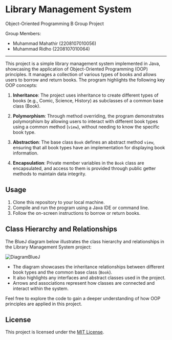 # Library Management System

Object-Oriented Programming B Group Project

Group Members:
- Muhammad Mahathir (2208107010056)
- Muhammad Ridho (2208107010064)

---

This project is a simple library management system implemented in Java, showcasing the application of Object-Oriented Programming (OOP) principles. It manages a collection of various types of books and allows users to borrow and return books. The program highlights the following key OOP concepts:

1. **Inheritance**: The project uses inheritance to create different types of books (e.g., Comic, Science, History) as subclasses of a common base class (Book).

2. **Polymorphism**: Through method overriding, the program demonstrates polymorphism by allowing users to interact with different book types using a common method (`view`), without needing to know the specific book type.

3. **Abstraction**: The base class `Book` defines an abstract method `view`, ensuring that all book types have an implementation for displaying book information.

4. **Encapsulation**: Private member variables in the `Book` class are encapsulated, and access to them is provided through public getter methods to maintain data integrity.

## Usage

1. Clone this repository to your local machine.
2. Compile and run the program using a Java IDE or command line.
3. Follow the on-screen instructions to borrow or return books.

## Class Hierarchy and Relationships

The BlueJ diagram below illustrates the class hierarchy and relationships in the Library Management System project:

![DiagramBlueJ](https://github.com/Mahathirrr/Library_PBO/assets/111866202/97103ab3-1810-449b-bd88-632c366bf205)

- The diagram showcases the inheritance relationships between different book types and the common base class (`Book`).
- It also highlights any interfaces and abstract classes used in the project.
- Arrows and associations represent how classes are connected and interact within the system.

Feel free to explore the code to gain a deeper understanding of how OOP principles are applied in this project.

## License

This project is licensed under the [MIT License](LICENSE).
